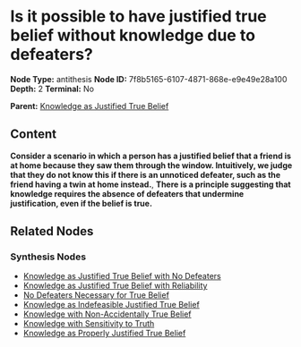 # Is it possible to have justified true belief without knowledge due to defeaters?

**Node Type:** antithesis
**Node ID:** 7f8b5165-6107-4871-868e-e9e49e28a100
**Depth:** 2
**Terminal:** No

**Parent:** [Knowledge as Justified True Belief](knowledge-as-justified-true-belief-thesis-6b1a1e1e-c03c-4585-b27d-30f3ad56177c.md)

## Content

**Consider a scenario in which a person has a justified belief that a friend is at home because they saw them through the window. Intuitively, we judge that they do not know this if there is an unnoticed defeater, such as the friend having a twin at home instead.**, **There is a principle suggesting that knowledge requires the absence of defeaters that undermine justification, even if the belief is true.**

## Related Nodes

### Synthesis Nodes

- [Knowledge as Justified True Belief with No Defeaters](knowledge-as-justified-true-belief-with-no-defeaters-synthesis-f424be53-c351-4476-81be-e591c1c2bcc1.md)
- [Knowledge as Justified True Belief with Reliability](knowledge-as-justified-true-belief-with-reliability-synthesis-d32362e1-7ec0-49e3-a975-da8ff8f3a920.md)
- [No Defeaters Necessary for True Belief](no-defeaters-necessary-for-true-belief-synthesis-1969747b-cf99-4e2a-bfa0-4bd52c981d0a.md)
- [Knowledge as Indefeasible Justified True Belief](knowledge-as-indefeasible-justified-true-belief-synthesis-af68fa1d-32c5-4d2e-813e-1ef350bfe5d7.md)
- [Knowledge with Non-Accidentally True Belief](knowledge-with-non-accidentally-true-belief-synthesis-b88d35c8-897c-415f-a9db-ea5bfa358709.md)
- [Knowledge with Sensitivity to Truth](knowledge-with-sensitivity-to-truth-synthesis-9311def5-6f1d-4b89-833f-0bc58d8d57eb.md)
- [Knowledge as Properly Justified True Belief](knowledge-as-properly-justified-true-belief-synthesis-9c51dfbf-e0e1-4fe6-938b-fa9ea69d7657.md)
